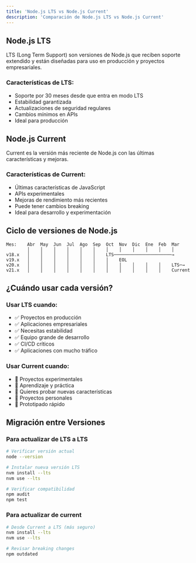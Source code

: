 ```yaml
---
title: 'Node.js LTS vs Node.js Current'
description: 'Comparación de Node.js LTS vs Node.js Current'
---
```


## Node.js LTS
LTS (Long Term Support) son versiones de Node.js que reciben soporte extendido y están diseñadas para uso en producción y proyectos empresariales.

### Características de LTS:
- Soporte por 30 meses desde que entra en modo LTS
- Estabilidad garantizada
- Actualizaciones de seguridad regulares
- Cambios mínimos en APIs
- Ideal para producción

## Node.js Current
Current es la versión más reciente de Node.js con las últimas características y mejoras.

### Características de Current:
- Últimas características de JavaScript
- APIs experimentales
- Mejoras de rendimiento más recientes
- Puede tener cambios breaking
- Ideal para desarrollo y experimentación

## Ciclo de versiones de Node.js
```
Mes:    Abr  May  Jun  Jul  Ago  Sep  Oct  Nov  Dic  Ene  Feb  Mar
        │    │    │    │    │    │    │    │    │    │    │    │
v18.x   │    │    │    │    │    │    LTS──────────────────────→
v19.x   │    │    │    │    │    │    │    EOL
v20.x   │    │    │    │    │    │    │    │    │    │    │    LTS─→
v21.x   │    │    │    │    │    │    │    │    │    │    │    Current
```

## ¿Cuándo usar cada versión?
### Usar LTS cuando:

- ✅ Proyectos en producción
- ✅ Aplicaciones empresariales
- ✅ Necesitas estabilidad
- ✅ Equipo grande de desarrollo
- ✅ CI/CD críticos
- ✅ Aplicaciones con mucho tráfico

### Usar Current cuando:

- 🧪 Proyectos experimentales
- 🧪 Aprendizaje y práctica
- 🧪 Quieres probar nuevas características
- 🧪 Proyectos personales
- 🧪 Prototipado rápido

## Migración entre Versiones
### Para actualizar de LTS a LTS
```bash
# Verificar versión actual
node --version

# Instalar nueva versión LTS
nvm install --lts
nvm use --lts

# Verificar compatibilidad
npm audit
npm test
```

### Para actualizar de current
```bash
# Desde Current a LTS (más seguro)
nvm install --lts
nvm use --lts

# Revisar breaking changes
npm outdated
```